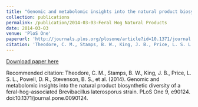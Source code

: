 ```yaml
---
title: "Genomic and metabolomic insights into the natural product biosynthetic diversity of a feral-hog-associated Brevibacillus laterosporus strain"
collection: publications
permalink: /publication/2014-03-03-Feral Hog Natural Products
date: 2014-03-03
venue: 'PloS One'
paperurl: 'http://journals.plos.org/plosone/article?id=10.1371/journal.pone.0090124'
citation: 'Theodore, C. M., Stamps, B. W., King, J. B., Price, L. S. L., Powell, D. R., Stevenson, B. S., et al. (2014). Genomic and metabolomic insights into the natural product biosynthetic diversity of a feral-hog-associated Brevibacillus laterosporus strain. PLoS One 9, e90124. doi:10.1371/journal.pone.0090124.'
---
```


<a href='http://journals.plos.org/plosone/article?id=10.1371/journal.pone.0090124'>Download paper here</a>

Recommended citation: Theodore, C. M., Stamps, B. W., King, J. B., Price, L. S. L., Powell, D. R., Stevenson, B. S., et al. (2014). Genomic and metabolomic insights into the natural product biosynthetic diversity of a feral-hog-associated Brevibacillus laterosporus strain. PLoS One 9, e90124. doi:10.1371/journal.pone.0090124.
